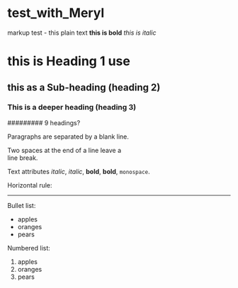 # test_with_Meryl
markup test - this plain text
**this is bold**
*this is italic*
# this is Heading 1 use #

## this as a Sub-heading (heading 2)

### This is a deeper heading (heading 3)

######### 9 headings?
 
Paragraphs are separated
by a blank line.

Two spaces at the end of a line leave a  
line break.

Text attributes _italic_, *italic*, __bold__, **bold**, `monospace`.

Horizontal rule:

---

Bullet list:

  * apples
  * oranges
  * pears

Numbered list:

  1. apples
  2. oranges
  3. pears
